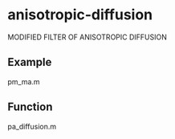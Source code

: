 # anisotropic-diffusion
MODIFIED FILTER OF ANISOTROPIC DIFFUSION

## Example
pm_ma.m

## Function
pa_diffusion.m
